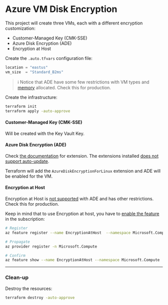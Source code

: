 # Azure VM Disk Encryption

This project will create three VMs, each with a different encryption customization:

- Customer-Managed Key (CMK-SSE)
- Azure Disk Encryption (ADE)
- Encryption at Host

Create the `.auto.tfvars` configuration file:

```terraform
location = "eastus"
vm_size  = "Standard_B2ms"
```

> ℹ️ Notice that ADE have some few restrictions with VM types and [memory][1] allocated. Check this for production.

Create the infrastructure:

```sh
terraform init
terraform apply -auto-approve
```

#### Customer-Managed Key (CMK-SSE)

Will be created with the Key Vault Key.

#### Azure Disk Encryption (ADE)

Check [the documentation][5] for extension. The extensions installed [does not support auto-update][4].

Terraform will add the `AzureDiskEncryptionForLinux` extension and ADE will be enabled for the VM.

#### Encryption at Host

Encryption at Host is [not supported][3] with ADE and has other restrictions. Check this for production.

Keep in mind that to use Encryption at host, you have to [enable the feature][2] in the subscription:

```sh
# Register
az feature register --name EncryptionAtHost  --namespace Microsoft.Compute

# Propagate
az provider register -n Microsoft.Compute

# Confirm
az feature show --name EncryptionAtHost --namespace Microsoft.Compute
```

---

### Clean-up

Destroy the resources:

```sh
terraform destroy -auto-approve
```

[1]: https://learn.microsoft.com/en-us/azure/virtual-machines/linux/disk-encryption-overview#memory-requirements
[2]: https://learn.microsoft.com/en-us/azure/virtual-machines/disks-enable-host-based-encryption-portal?tabs=azure-cli
[3]: https://learn.microsoft.com/en-us/azure/virtual-machines/disks-enable-host-based-encryption-portal?tabs=azure-cli#restrictions
[4]: https://learn.microsoft.com/en-us/azure/virtual-machines/automatic-extension-upgrade
[5]: https://learn.microsoft.com/en-us/azure/virtual-machines/extensions/azure-disk-enc-linux

